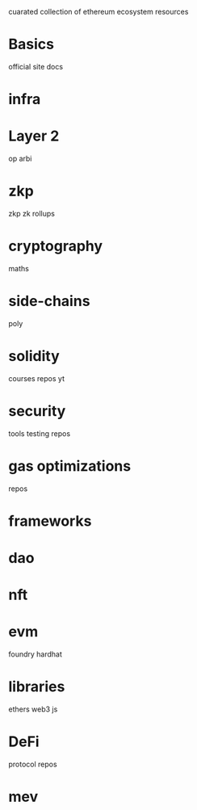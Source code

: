 cuarated collection of ethereum ecosystem resources 

# Basics
official site 
docs 

# infra

# Layer 2 
op
arbi 

# zkp
zkp 
zk rollups 

# cryptography
maths 

# side-chains
poly 

# solidity 
courses 
repos 
yt 

# security 
tools testing 
repos 

# gas optimizations 
repos 

# frameworks 

# dao
# nft
# evm

foundry 
hardhat 

# libraries 

ethers web3 js

# DeFi 
protocol repos 

# mev
